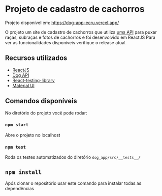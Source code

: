 # Projeto de cadastro de cachorros

Projeto disponível em: https://dog-app-ecru.vercel.app/

O projeto  um site de cadastro de cachorros que utiliza [uma API](https://dog.ceo/dog-api/) para puxar raças, subraças e fotos de cachorros 
e foi desenvolvido em ReactJS
Para ver as funcionalidades disponíveis verifique o release atual.

## Recursos utilizados

* [ReactJS](https://pt-br.reactjs.org/)
* [Dog API](https://dog.ceo/dog-api/)
* [React-testing-library](https://testing-library.com/docs/react-testing-library/intro)
* [Material UI](https://material-ui.com/pt/)

## Comandos disponíveis

No diretório do projeto você pode rodar:

### `npm start`

Abre o projeto no localhost

### `npm test`

Roda os testes automatizados do diretório `dog_app/src/__tests__/`

## `npm install`

Após clonar o repositório usar este comando para instalar todas as dependências
